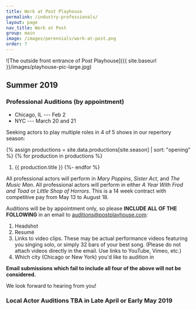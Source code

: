 ```yaml
---
title: Work at Post Playhouse
permalink: /industry-professionals/
layout: page
nav_title: Work at Post
group: main
image: /images/perennials/work-at-post.png
order: 7
---
```


![The outside front entrance of Post Playhouse]({{ site.baseurl }}/images/playhouse-pic-large.jpg)

## Summer 2019

### Professional Auditions (by appointment)

- Chicago, IL --- Feb 2
- NYC --- March 20 and 21

Seeking actors to play multiple roles in 4 of 5 shows in our repertory season: 

{% assign productions = site.data.productions[site.season] | sort: "opening" %}
{% for production in productions %}
1. {{ production.title }}
{%- endfor %}

All professional actors will perform in _Mary Poppins_, _Sister Act_, and _The Music Man_. All professional actors will perform in either _A Year With Frod and Toad_ or _Little Shop of Horrors_. This is a 14 week contract with competitive pay from May 13 to August 18.

Auditions will be by appointment only, so please __INCLUDE ALL OF THE
FOLLOWING__ in an email to [auditions@postplayhouse.com](mailto:auditions@postplayhouse.com):

1. Headshot
2. Resum&eacute;
3. Links to video clips. These may be actual performance videos featuring you
   singing solo, or simply 32 bars of your best song. (Please do not attach
   videos directly in the email. Use links to YouTube, Vimeo, etc.)
4. Which city (Chicago or New York) you'd like to audition in

__Email submissions which fail to include all four of the above will not be
considered.__

We look forward to hearing from you!

### Local Actor Auditions TBA in Late April or Early May 2019
